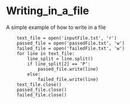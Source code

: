 # Writing_in_a_file
A simple example of how to write in a file 

        text_file = open('inputFile.txt', 'r')
        passed_file = open('passedFile.txt', 'w')
        failed_file = open('failedFile.txt', 'w')
        for line in text_file:
            line_split = line.split()
            if line_split[2] == 'P':
                passed_file.write(line)
            else:
                failed_file.write(line)
        text_file.close()
        passed_file.close()
        failed_file.close()


